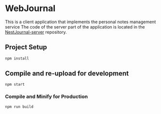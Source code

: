 # WebJournal

This is a client application that implements the personal notes management service
The code of the server part of the application is located in the [NestJournal-server](https://github.com/NoniTomo/NestJournal-server/tree/main) repository.

## Project Setup

```sh
npm install
```

## Compile and re-upload for development

```
npm start
```

### Compile and Minify for Production

```sh
npm run build
```
